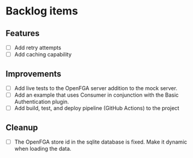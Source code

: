 # Backlog items

## Features

- [ ] Add retry attempts
- [ ] Add caching capability

## Improvements

- [ ] Add live tests to the OpenFGA server addition to the mock server.
- [ ] Add an example that uses Consumer in conjunction with the Basic Authentication plugin.
- [ ] Add build, test, and deploy pipeline (GitHub Actions) to the project

## Cleanup

- [ ] The OpenFGA store id in the sqlite database is fixed. Make it dynamic when loading the data.
